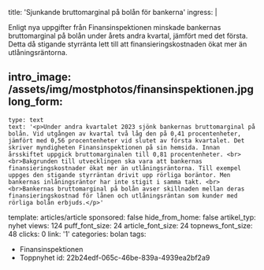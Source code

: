 title: 'Sjunkande bruttomarginal på bolån för bankerna'
ingress: |
  <p>Enligt nya uppgifter från Finansinspektionen minskade bankernas bruttomarginal på bolån under årets andra kvartal, jämfört med det första. Detta då stigande styrränta lett till att finansieringskostnaden ökat mer än utlåningsräntorna.
  </p>
  
intro_image: /assets/img/mostphotos/finansinspektionen.jpg
long_form:
  -
    type: text
    text: '<p>Under andra kvartalet 2023 sjönk bankernas bruttomarginal på bolån. Vid utgången av kvartal två låg den på 0,41 procentenheter, jämfört med 0,56 procentenheter vid slutet av första kvartalet. Det skriver myndigheten Finansinspektionen på sin hemsida. Innan årsskiftet uppgick bruttomarginalen till 0,81 procentenheter. <br><br>Bakgrunden till utvecklingen ska vara att bankernas finansieringskostnader ökat mer än utlåningsräntorna. Till exempel uppges den stigande styrräntan drivit upp rörliga boräntor. Men bankernas inlåningsräntor har inte stigit i samma takt. <br><br>Bankernas bruttomarginal på bolån avser skillnaden mellan deras finansieringskostnad för lånen och utlåningsräntan som kunder med rörliga bolån erbjuds.</p>'
template: articles/article
sponsored: false
hide_from_home: false
artikel_typ: nyhet
views: 124
puff_font_size: 24
article_font_size: 24
topnews_font_size: 48
clicks: 0
link: '1'
categories: bolan
tags:
  - Finansinspektionen
  - Toppnyhet
id: 22b24edf-065c-46be-839a-4939ea2bf2a9
